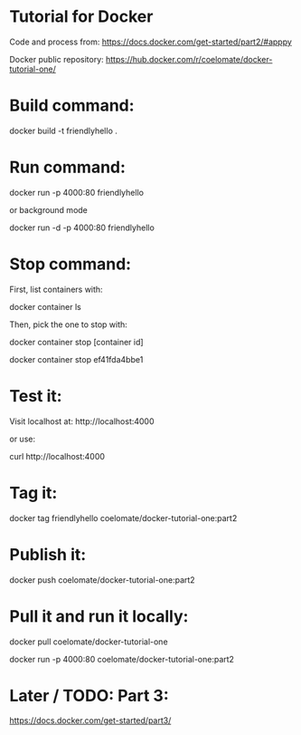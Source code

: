 # Tutorial for Docker

Code and process from: https://docs.docker.com/get-started/part2/#apppy

Docker public repository: https://hub.docker.com/r/coelomate/docker-tutorial-one/

# Build command:

docker build -t friendlyhello .

# Run command:

docker run -p 4000:80 friendlyhello

or background mode

docker run -d -p 4000:80 friendlyhello

# Stop command:

First, list containers with:

docker container ls

Then, pick the one to stop with:

docker container stop [container id]

docker container stop ef41fda4bbe1

# Test it:

Visit localhost at: http://localhost:4000

or use:

curl http://localhost:4000

# Tag it:

docker tag friendlyhello coelomate/docker-tutorial-one:part2

# Publish it:

docker push coelomate/docker-tutorial-one:part2

# Pull it and run it locally:

docker pull coelomate/docker-tutorial-one

docker run -p 4000:80 coelomate/docker-tutorial-one:part2

# Later / TODO: Part 3:

https://docs.docker.com/get-started/part3/
